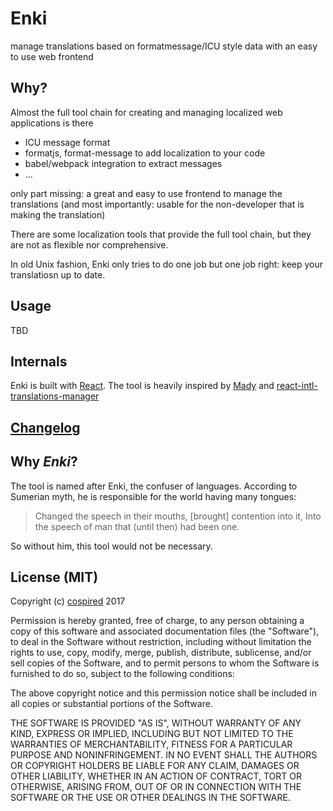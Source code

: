 # Enki
manage translations based on formatmessage/ICU style data with an easy to use web frontend

## Why?

Almost the full tool chain for creating and managing localized web applications is there

* ICU message format
* formatjs, format-message to add localization to your code
* babel/webpack integration to extract messages
* ...

only part missing: a great and easy to use frontend to manage the translations (and most importantly: usable for the non-developer that is making the translation)

There are some localization tools that provide the full tool chain, but they are not as flexible nor comprehensive.

In old Unix fashion, Enki only tries to do one job but one job right: keep your translatiosn up to date.

## Usage

TBD

## Internals

Enki is built with [React](https://facebook.github.io/react/). The tool is heavily inspired by [Mady](https://github.com/guigrpa/mady) and [react-intl-translations-manager](https://github.com/GertjanReynaert/react-intl-translations-manager)

## [Changelog](https://github.com/cospired/enki/blob/master/CHANGELOG.md)

## Why *Enki*?

The tool is named after Enki, the confuser of languages. According to Sumerian myth, he is responsible for the world having many tongues:

> Changed the speech in their mouths, [brought] contention into it,
> Into the speech of man that (until then) had been one.

So without him, this tool would not be necessary.

## License (MIT)

Copyright (c) [cospired](https://github.com/cospired) 2017

Permission is hereby granted, free of charge, to any person obtaining a copy of this software and associated documentation files (the "Software"), to deal in the Software without restriction, including without limitation the rights to use, copy, modify, merge, publish, distribute, sublicense, and/or sell copies of the Software, and to permit persons to whom the Software is furnished to do so, subject to the following conditions:

The above copyright notice and this permission notice shall be included in all copies or substantial portions of the Software.

THE SOFTWARE IS PROVIDED "AS IS", WITHOUT WARRANTY OF ANY KIND, EXPRESS OR IMPLIED, INCLUDING BUT NOT LIMITED TO THE WARRANTIES OF MERCHANTABILITY, FITNESS FOR A PARTICULAR PURPOSE AND NONINFRINGEMENT. IN NO EVENT SHALL THE AUTHORS OR COPYRIGHT HOLDERS BE LIABLE FOR ANY CLAIM, DAMAGES OR OTHER LIABILITY, WHETHER IN AN ACTION OF CONTRACT, TORT OR OTHERWISE, ARISING FROM, OUT OF OR IN CONNECTION WITH THE SOFTWARE OR THE USE OR OTHER DEALINGS IN THE SOFTWARE.
